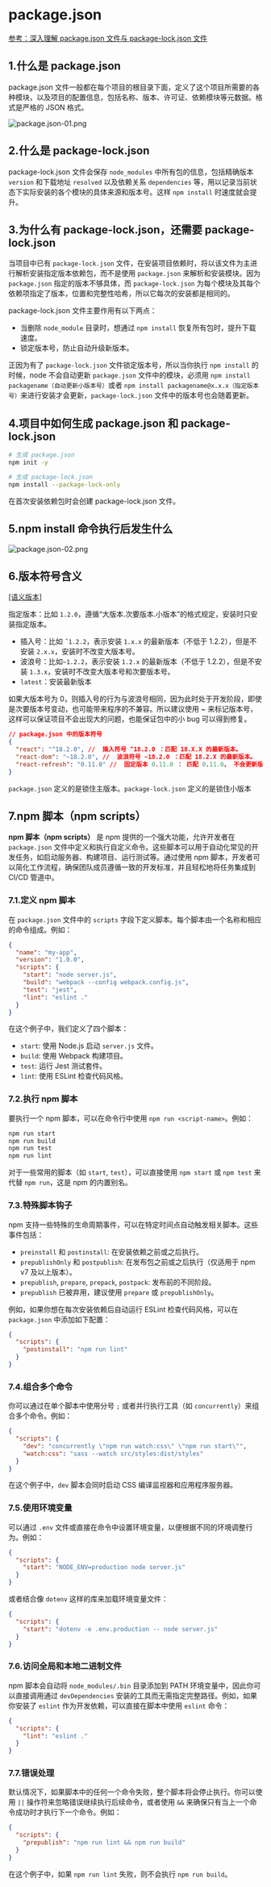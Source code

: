 # package.json

[参考：深入理解 package.json 文件与 package-lock.json 文件](https://blog.csdn.net/m0_73531461/article/details/136399322)

## 1.什么是 package.json

<prib>package.json</prib> 文件一般都在每个项目的根目录下面，定义了这个项目所需要的各种模块，以及项目的配置信息，包括名称、版本、许可证、依赖模块等元数据。格式是严格的 JSON 格式。

![package.json-01.png](/images/package.json-01.png "package.json 内容组成")

## 2.什么是 package-lock.json

<prib>package-lock.json</prib> 文件会保存 `node_modules` 中所有包的信息，包括精确版本 `version` 和下载地址 `resolved` 以及依赖关系 `dependencies` 等，用以记录当前状态下实际安装的各个模块的具体来源和版本号。这样 `npm install` 时速度就会提升。

## 3.为什么有 package-lock.json，还需要 package-lock.json

当项目中已有 `package-lock.json` 文件，在安装项目依赖时，将以该文件为主进行解析安装指定版本依赖包，而不是使用 `package.json` 来解析和安装模块。因为 `package.json` 指定的版本不够具体，而 `package-lock.json` 为每个模块及其每个依赖项指定了版本，位置和完整性哈希，所以它每次的安装都是相同的。

<prib>package-lock.json</prib> 文件主要作用有以下两点：

- 当删除 `node_module` 目录时，想通过 `npm install` 恢复所有包时，提升下载速度。
- 锁定版本号，防止自动升级新版本。

正因为有了 `package-lock.json` 文件锁定版本号，所以当你执行 `npm install` 的时候，node 不会自动更新 `package.json` 文件中的模块，必须用 `npm install packagename（自动更新小版本号）`或者 `npm install packagename@x.x.x（指定版本号）`来进行安装才会更新，`package-lock.json` 文件中的版本号也会随着更新。

## 4.项目中如何生成 package.json 和 package-lock.json

```bash
# 生成 package.json
npm init -y

# 生成 package-lock.json
npm install --package-lock-only
```

<bwe>在首次安装依赖包时会创建 package-lock.json 文件。</bwe>

## 5.npm install 命令执行后发生什么

![package.json-02.png](/images/package.json-02.png "npm install 命令执行后发生什么")

## 6.版本符号含义

[[语义版本]](/views/工程开发/模块化/包管理/Npm)

指定版本：比如 `1.2.0`，遵循“大版本.次要版本.小版本”的格式规定，安装时只安装指定版本。

- 插入号：比如 `ˆ1.2.2`，表示安装 `1.x.x` 的最新版本（不低于 1.2.2），但是不安装 `2.x.x`，安装时不改变大版本号。
- 波浪号：比如`~1.2.2`，表示安装 `1.2.x` 的最新版本（不低于 1.2.2），但是不安装 `1.3.x`，安装时不改变大版本号和次要版本号。
- `latest`：安装最新版本

<bwer>如果大版本号为 0，则插入号的行为与波浪号相同，因为此时处于开发阶段，即使是次要版本号变动，也可能带来程序的不兼容。所以建议使用 ~ 来标记版本号，这样可以保证项目不会出现大的问题，也能保证包中的小 bug 可以得到修复。
</bwer>

```json
// package.json 中的版本符号
{
  "react": "^18.2.0", //  插入符号 ^18.2.0 ：匹配 18.X.X 的最新版本。
  "react-dom": "~18.2.0", //  波浪符号 ~18.2.0 ：匹配 18.2.X 的最新版本。
  "react-refresh": "0.11.0" //  固定版本 0.11.0 ： 匹配 0.11.0， 不会更新版本。
}
```

<bws>`package.json` 定义的是锁住主版本。`package-lock.json` 定义的是锁住小版本</bws>

## 7.npm 脚本（npm scripts）

**npm 脚本（npm scripts）** 是 npm 提供的一个强大功能，允许开发者在 `package.json` 文件中定义和执行自定义命令。这些脚本可以用于自动化常见的开发任务，如启动服务器、构建项目、运行测试等。通过使用 npm 脚本，开发者可以简化工作流程，确保团队成员遵循一致的开发标准，并且轻松地将任务集成到 CI/CD 管道中。

### 7.1.定义 npm 脚本

在 `package.json` 文件中的 `scripts` 字段下定义脚本。每个脚本由一个名称和相应的命令组成。例如：

```json
{
  "name": "my-app",
  "version": "1.0.0",
  "scripts": {
    "start": "node server.js",
    "build": "webpack --config webpack.config.js",
    "test": "jest",
    "lint": "eslint ."
  }
}
```

在这个例子中，我们定义了四个脚本：

- `start`: 使用 Node.js 启动 `server.js` 文件。
- `build`: 使用 Webpack 构建项目。
- `test`: 运行 Jest 测试套件。
- `lint`: 使用 ESLint 检查代码风格。

### 7.2.执行 npm 脚本

要执行一个 npm 脚本，可以在命令行中使用 `npm run <script-name>`。例如：

```bash
npm run start
npm run build
npm run test
npm run lint
```

对于一些常用的脚本（如 `start`, `test`），可以直接使用 `npm start` 或 `npm test` 来代替 `npm run`，这是 npm 的内置别名。

### 7.3.特殊脚本钩子

npm 支持一些特殊的生命周期事件，可以在特定时间点自动触发相关脚本。这些事件包括：

- `preinstall` 和 `postinstall`: 在安装依赖之前或之后执行。
- `prepublishOnly` 和 `postpublish`: 在发布包之前或之后执行（仅适用于 npm v7 及以上版本）。
- `prepublish`, `prepare`, `prepack`, `postpack`: 发布前的不同阶段。
- `prepublish` 已被弃用，建议使用 `prepare` 或 `prepublishOnly`。

例如，如果你想在每次安装依赖后自动运行 ESLint 检查代码风格，可以在 `package.json` 中添加如下配置：

```json
{
  "scripts": {
    "postinstall": "npm run lint"
  }
}
```

### 7.4.组合多个命令

你可以通过在单个脚本中使用分号 `;` 或者并行执行工具（如 `concurrently`）来组合多个命令。例如：

```json
{
  "scripts": {
    "dev": "concurrently \"npm run watch:css\" \"npm run start\"",
    "watch:css": "sass --watch src/styles:dist/styles"
  }
}
```

在这个例子中，`dev` 脚本会同时启动 CSS 编译监视器和应用程序服务器。

### 7.5.使用环境变量

可以通过 `.env` 文件或直接在命令中设置环境变量，以便根据不同的环境调整行为。例如：

```json
{
  "scripts": {
    "start": "NODE_ENV=production node server.js"
  }
}
```

或者结合像 `dotenv` 这样的库来加载环境变量文件：

```json
{
  "scripts": {
    "start": "dotenv -e .env.production -- node server.js"
  }
}
```

### 7.6.访问全局和本地二进制文件

npm 脚本会自动将 `node_modules/.bin` 目录添加到 PATH 环境变量中，因此你可以直接调用通过 `devDependencies` 安装的工具而无需指定完整路径。例如，如果你安装了 `eslint` 作为开发依赖，可以直接在脚本中使用 `eslint` 命令：

```json
{
  "scripts": {
    "lint": "eslint ."
  }
}
```

### 7.7.错误处理

默认情况下，如果脚本中的任何一个命令失败，整个脚本将会停止执行。你可以使用 `||` 操作符来忽略错误继续执行后续命令，或者使用 `&&` 来确保只有当上一个命令成功时才执行下一个命令。例如：

```json
{
  "scripts": {
    "prepublish": "npm run lint && npm run build"
  }
}
```

在这个例子中，如果 `npm run lint` 失败，则不会执行 `npm run build`。
